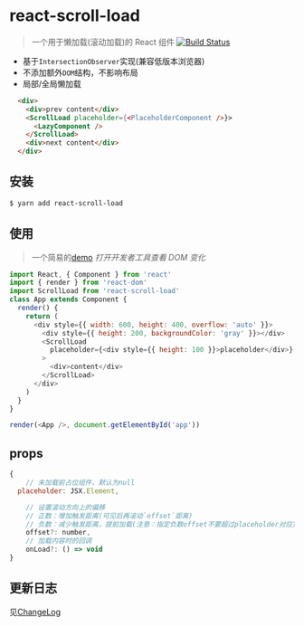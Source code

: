 # react-scroll-load

> 一个用于懒加载(滚动加载)的 React 组件
> [![Build Status](https://travis-ci.com/Limoer96/scroll-load.svg?branch=master)](https://travis-ci.com/Limoer96/scroll-load)

- 基于`IntersectionObserver`实现(兼容低版本浏览器)
- 不添加额外`DOM`结构，不影响布局
- 局部/全局懒加载

```html
  <div>
    <div>prev content</div>
    <ScrollLoad placeholder={<PlaceholderComponent />}>
      <LazyComponent />
    </ScrollLoad>
    <div>next content</div>
  </div>
```

## 安装

```bash
$ yarn add react-scroll-load
```

## 使用

> 一个简易的[demo](http://212.64.77.74:8080/scrollload/index.html) _打开开发者工具查看 DOM 变化_

```js
import React, { Component } from 'react'
import { render } from 'react-dom'
import ScrollLoad from 'react-scroll-load'
class App extends Component {
  render() {
    return (
      <div style={{ width: 600, height: 400, overflow: 'auto' }}>
        <div style={{ height: 200, backgroundColor: 'gray' }}></div>
        <ScrollLoad
          placeholder={<div style={{ height: 100 }}>placeholder</div>}
        >
          <div>content</div>
        </ScrollLoad>
      </div>
    )
  }
}

render(<App />, document.getElementById('app'))
```

## <ScrollLoad> props

```js
{
	// 未加载前占位组件，默认为null
  placeholder: JSX.Element,

	// 设置滚动方向上的偏移
	// 正数：增加触发距离(可见后再滚动`offset`距离)
	// 负数：减少触发距离，提前加载(注意：指定负数offset不要超过placeholder对应宽高的1/2)
	offset?: number,
	// 加载内容时的回调
	onLoad?: () => void
}
```

## 更新日志

见[ChangeLog](./CHANGELOG.md)
